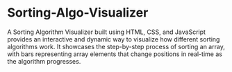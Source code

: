 # Sorting-Algo-Visualizer
A Sorting Algorithm Visualizer built using HTML, CSS, and JavaScript provides an interactive and dynamic way to visualize how different sorting algorithms work. It showcases the step-by-step process of sorting an array, with bars representing array elements that change positions in real-time as the algorithm progresses. 
